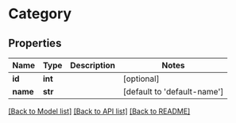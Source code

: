 # Category

## Properties
Name | Type | Description | Notes
------------ | ------------- | ------------- | -------------
**id** | **int** |  | [optional] 
**name** | **str** |  | [default to 'default-name']

[[Back to Model list]](../README.md#documentation-for-models) [[Back to API list]](../README.md#documentation-for-api-endpoints) [[Back to README]](../README.md)


